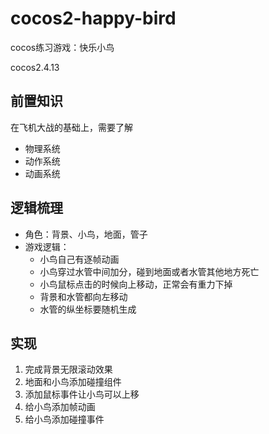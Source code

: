 # cocos2-happy-bird
cocos练习游戏：快乐小鸟

cocos2.4.13

## 前置知识
在飞机大战的基础上，需要了解
- 物理系统
- 动作系统
- 动画系统

## 逻辑梳理
- 角色：背景、小鸟，地面，管子
- 游戏逻辑：
    + 小鸟自己有逐帧动画
    + 小鸟穿过水管中间加分，碰到地面或者水管其他地方死亡
    + 小鸟鼠标点击的时候向上移动，正常会有重力下掉
    + 背景和水管都向左移动
    + 水管的纵坐标要随机生成

## 实现
1. 完成背景无限滚动效果
2. 地面和小鸟添加碰撞组件
3. 添加鼠标事件让小鸟可以上移
4. 给小鸟添加帧动画
5. 给小鸟添加碰撞事件